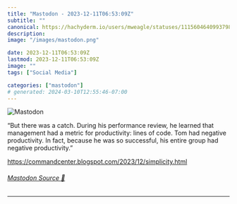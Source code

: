 ```yaml
---
title: "Mastodon - 2023-12-11T06:53:09Z"
subtitle: ""
canonical: https://hachyderm.io/users/mweagle/statuses/111560464099379883
description:
image: "/images/mastodon.png"

date: 2023-12-11T06:53:09Z
lastmod: 2023-12-11T06:53:09Z
image: ""
tags: ["Social Media"]

categories: ["mastodon"]
# generated: 2024-03-10T12:55:46-07:00
---
```

![Mastodon](/images/mastodon.png)

<p>“But there was a catch. During his performance review, he learned that management had a metric for productivity: lines of code. Tom had negative productivity. In fact, because he was so successful, his entire group had negative productivity.”</p><p><a href="https://commandcenter.blogspot.com/2023/12/simplicity.html" target="_blank" rel="nofollow noopener noreferrer" translate="no"><span class="invisible">https://</span><span class="ellipsis">commandcenter.blogspot.com/202</span><span class="invisible">3/12/simplicity.html</span></a></p>


###### [Mastodon Source 🐘](https://hachyderm.io/@mweagle/111560464099379883)

___
